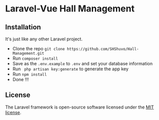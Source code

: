 # Laravel-Vue Hall Management


## Installation

It's just like any other Laravel project.

* Clone the repo ` git clone https://github.com/SHShuvo/Hall-Management.git `
* Run ` composer install `
* Save as the `.env.example` to `.env` and set your database information 
* Run ` php artisan key:generate` to generate the app key
* Run ` npm install ` 
* Done !!!

## License
The Laravel framework is open-source software licensed under the [MIT license](https://opensource.org/licenses/MIT).
